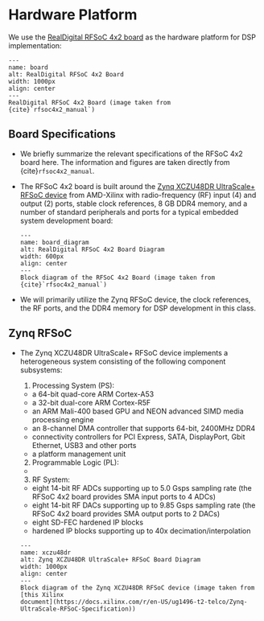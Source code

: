 # Hardware Platform

We use the [RealDigital RFSoC 4x2
board](https://www.realdigital.org/hardware/rfsoc-4x2) as the hardware
platform for DSP implementation:
```{figure} ../figs/rfsoc4x2_board.jpg
---
name: board
alt: RealDigital RFSoC 4x2 Board
width: 1000px
align: center
---
RealDigital RFSoC 4x2 Board (image taken from
{cite}`rfsoc4x2_manual`) 
```

## Board Specifications
* We briefly summarize the relevant specifications of the RFSoC 4x2
  board here. The information and figures are taken directly from
  {cite}`rfsoc4x2_manual`.

* The RFSoC 4x2 board is built around the [Zynq XCZU48DR UltraScale+
RFSoC
device](https://docs.xilinx.com/v/u/en-US/ds889-zynq-usp-rfsoc-overview)
from AMD-Xilinx with radio-frequency (RF) input (4) and output (2)
ports, stable clock references, 8 GB DDR4 memory, and a number of standard
peripherals and ports for a typical embedded system development board:
  ```{figure} ../figs/rfsoc4x2_diagram.jpg
  ---
  name: board_diagram
  alt: RealDigital RFSoC 4x2 Board Diagram
  width: 600px
  align: center
  ---
  Block diagram of the RFSoC 4x2 Board (image taken from
  {cite}`rfsoc4x2_manual`)
  ```

* We will primarily utilize the Zynq RFSoC device, the clock
  references, the RF ports, and the DDR4 memory for DSP development in
  this class.

## Zynq RFSoC

* The Zynq XCZU48DR UltraScale+ RFSoC device implements a
  heterogeneous system consisting of the following component subsystems:
  1. Processing System (PS):
    - a 64-bit quad-core ARM Cortex-A53 
    - a 32-bit dual-core ARM Cortex-R5F
    - an ARM Mali-400 based GPU and NEON advanced SIMD media processing engine
    - an 8-channel DMA controller that supports 64-bit, 2400MHz DDR4
    - connectivity controllers for PCI Express, SATA, DisplayPort, Gbit Ethernet, USB3 and other ports
    - a platform management unit 

  2. Programmable Logic (PL):
    - 

  3. RF System:
    - eight 14-bit RF ADCs supporting up to 5.0 Gsps sampling rate
      (the RFSoC 4x2 board provides SMA input ports to 4 ADCs)
    - eight 14-bit RF DACs supporting up to 9.85 Gsps sampling rate
      (the RFSoC 4x2 board provides SMA output ports to 2 DACs)
    - eight SD-FEC hardened IP blocks
    - hardened IP blocks supporting up to 40x decimation/interpolation
  
  ```{figure} ../figs/rfsoc_g3.png
  ---
  name: xczu48dr
  alt: Zynq XCZU48DR UltraScale+ RFSoC Board Diagram
  width: 1000px
  align: center
  ---
  Block diagram of the Zynq XCZU48DR RFSoC device (image taken from
  [this Xilinx
  document](https://docs.xilinx.com/r/en-US/ug1496-t2-telco/Zynq-UltraScale-RFSoC-Specification))
  ```

